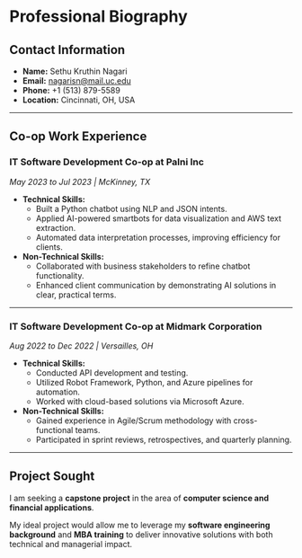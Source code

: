 # Professional Biography

## Contact Information
- **Name:** Sethu Kruthin Nagari  
- **Email:** [nagarisn@mail.uc.edu](mailto:nagarisn@mail.uc.edu)  
- **Phone:** +1 (513) 879-5589  
- **Location:** Cincinnati, OH, USA  

---

## Co-op Work Experience

### IT Software Development Co-op at Palni Inc  
*May 2023 to Jul 2023 | McKinney, TX*  
- **Technical Skills:**  
  - Built a Python chatbot using NLP and JSON intents.  
  - Applied AI-powered smartbots for data visualization and AWS text extraction.  
  - Automated data interpretation processes, improving efficiency for clients.  
- **Non-Technical Skills:**  
  - Collaborated with business stakeholders to refine chatbot functionality.  
  - Enhanced client communication by demonstrating AI solutions in clear, practical terms.  

---

### IT Software Development Co-op at Midmark Corporation  
*Aug 2022 to Dec 2022 | Versailles, OH*  
- **Technical Skills:**  
  - Conducted API development and testing.  
  - Utilized Robot Framework, Python, and Azure pipelines for automation.  
  - Worked with cloud-based solutions via Microsoft Azure.  
- **Non-Technical Skills:**  
  - Gained experience in Agile/Scrum methodology with cross-functional teams.  
  - Participated in sprint reviews, retrospectives, and quarterly planning.  

---

## Project Sought

I am seeking a **capstone project** in the area of **computer science and financial applications**.  

My ideal project would allow me to leverage my **software engineering background** and **MBA training** to deliver innovative solutions with both technical and managerial impact.
